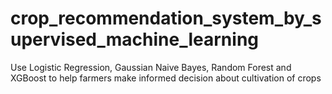 # crop_recommendation_system_by_supervised_machine_learning
Use Logistic Regression, Gaussian Naive Bayes, Random Forest and XGBoost to help farmers make informed decision about cultivation of crops
